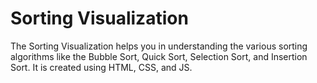 # Sorting Visualization

The Sorting Visualization helps you in understanding the various sorting algorithms like the Bubble Sort, Quick Sort, Selection Sort, and Insertion Sort.
It is created using HTML, CSS, and JS.  